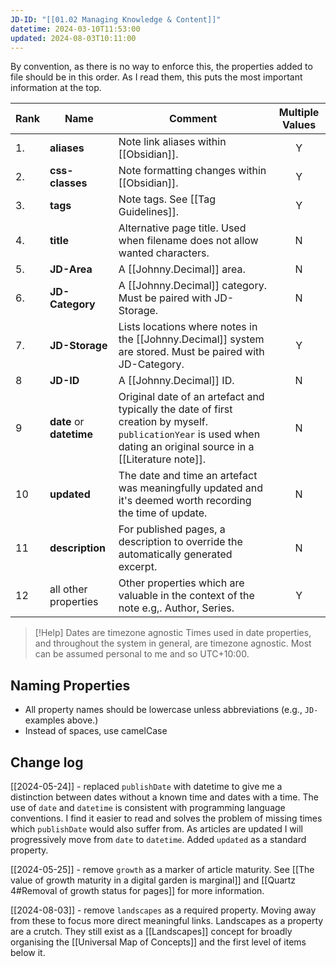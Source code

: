 ```yaml
---
JD-ID: "[[01.02 Managing Knowledge & Content]]"
datetime: 2024-03-10T11:53:00
updated: 2024-08-03T10:11:00
---
```

By convention, as there is no way to enforce this, the properties added to file should be in this order. As I read them, this puts the most important information at the top.

| Rank | Name                     | Comment                                                                                                                                                             | Multiple Values |
| ---- | ------------------------ | ------------------------------------------------------------------------------------------------------------------------------------------------------------------- | :-------------: |
| 1.   | **aliases**              | Note link aliases within [[Obsidian]].                                                                                                                              |        Y        |
| 2.   | **css-classes**          | Note formatting changes within [[Obsidian]].                                                                                                                        |        Y        |
| 3.   | **tags**                 | Note tags. See [[Tag Guidelines]].                                                                                                                                  |        Y        |
| 4.   | **title**                | Alternative page title. Used when filename does not allow wanted characters.                                                                                        |        N        |
| 5.   | **JD-Area**              | A [[Johnny.Decimal]] area.                                                                                                                                          |        N        |
| 6.   | **JD-Category**          | A [[Johnny.Decimal]] category. Must be paired with JD-Storage.                                                                                                      |        N        |
| 7.   | **JD-Storage**           | Lists locations where notes in the [[Johnny.Decimal]] system are stored. Must be paired with JD-Category.                                                           |        Y        |
| 8    | **JD-ID**                | A [[Johnny.Decimal]] ID.                                                                                                                                            |        N        |
| 9    | **date** or **datetime** | Original date of an artefact and typically the date of first creation by myself. `publicationYear` is used when dating an original source in a [[Literature note]]. |        N        |
| 10   | **updated**              | The date and time an artefact was meaningfully updated and it's deemed worth recording the time of update.                                                          |        N        |
| 11   | **description**          | For published pages, a description to override the automatically generated excerpt.                                                                                 |        N        |
| 12   | all other properties     | Other properties which are valuable in the context of the note e.g,. Author, Series.                                                                                |        Y        |

> [!Help] Dates are timezone agnostic
> Times used in date properties, and throughout the system in general, are timezone agnostic. Most can be assumed personal to me and so UTC+10:00.

## Naming Properties
- All property names should be lowercase unless abbreviations (e.g., `JD-` examples above.)
- Instead of spaces, use camelCase

## Change log
[[2024-05-24]] - replaced `publishDate` with datetime to give me a distinction between dates without a known time and dates with a time. The use of `date` and `datetime` is consistent with programming language conventions. I find it easier to read and solves the problem of missing times which `publishDate` would also suffer from. As articles are updated I will progressively move from `date` to `datetime`. Added `updated` as a standard property.

[[2024-05-25]] - remove `growth` as a marker of article maturity. See [[The value of growth maturity in a digital garden is marginal]] and [[Quartz 4#Removal of growth status for pages]] for more information.

[[2024-08-03]] - remove `landscapes` as a required property. Moving away from these to focus more direct meaningful links. Landscapes as a property are a crutch. They still exist as a [[Landscapes]] concept for broadly organising the [[Universal Map of Concepts]] and the first level of items below it.